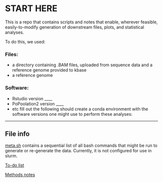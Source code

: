 # START HERE 

This is a repo that contains scripts and notes that enable, wherever feasible, easily-to-modify generation of downstream files, plots, and statistical analyses. 

To do this, we used:

### Files:
- a directory containing .BAM files, uploaded from sequence data and a reference genome provided to kbase
- a reference genome

### Software: 
- Rstudio version ____
- PoPoolation2 version ____
- etc fill out
the following should create a conda environment with the software versions one might use to perform these analyses:
________________






## File info
[meta.sh](https://github.com/paulagardner/rhizobium_trapping/blob/main/meta.sh) contains a sequential list of all bash commands that might be run to generate or re-generate the data. Currently, it is not configured for use in slurm. 

[To-do list](https://github.com/paulagardner/rhizobium_trapping/blob/main/Todo.md)

[Methods notes](https://github.com/paulagardner/rhizobium_trapping/blob/main/methods.md)
